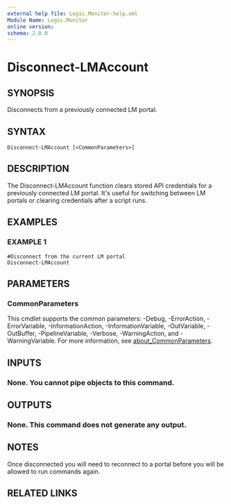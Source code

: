 ```yaml
---
external help file: Logic.Monitor-help.xml
Module Name: Logic.Monitor
online version:
schema: 2.0.0
---
```


# Disconnect-LMAccount

## SYNOPSIS
Disconnects from a previously connected LM portal.

## SYNTAX

```
Disconnect-LMAccount [<CommonParameters>]
```

## DESCRIPTION
The Disconnect-LMAccount function clears stored API credentials for a previously connected LM portal.
It's useful for switching between LM portals or clearing credentials after a script runs.

## EXAMPLES

### EXAMPLE 1
```
#Disconnect from the current LM portal
Disconnect-LMAccount
```

## PARAMETERS

### CommonParameters
This cmdlet supports the common parameters: -Debug, -ErrorAction, -ErrorVariable, -InformationAction, -InformationVariable, -OutVariable, -OutBuffer, -PipelineVariable, -Verbose, -WarningAction, and -WarningVariable. For more information, see [about_CommonParameters](http://go.microsoft.com/fwlink/?LinkID=113216).

## INPUTS

### None. You cannot pipe objects to this command.
## OUTPUTS

### None. This command does not generate any output.
## NOTES
Once disconnected you will need to reconnect to a portal before you will be allowed to run commands again.

## RELATED LINKS
